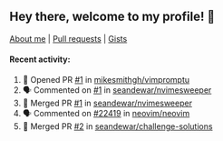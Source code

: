 ## Hey there, welcome to my profile! 👋

[About me](https://seandewar.github.io/)
 | [Pull requests](https://github.com/search?p=1&q=author%3Aseandewar+is%3Apr)
 | [Gists](https://gist.github.com/seandewar)

#### Recent activity:

<!--START_SECTION:activity-->
1. 💪 Opened PR [#1](https://github.com/mikesmithgh/vimpromptu/pull/1) in [mikesmithgh/vimpromptu](https://github.com/mikesmithgh/vimpromptu)
2. 🗣 Commented on [#1](https://github.com/seandewar/nvimesweeper/issues/1) in [seandewar/nvimesweeper](https://github.com/seandewar/nvimesweeper)
3. 🎉 Merged PR [#1](https://github.com/seandewar/nvimesweeper/pull/1) in [seandewar/nvimesweeper](https://github.com/seandewar/nvimesweeper)
4. 🗣 Commented on [#22419](https://github.com/neovim/neovim/issues/22419) in [neovim/neovim](https://github.com/neovim/neovim)
5. 🎉 Merged PR [#2](https://github.com/seandewar/challenge-solutions/pull/2) in [seandewar/challenge-solutions](https://github.com/seandewar/challenge-solutions)
<!--END_SECTION:activity-->
